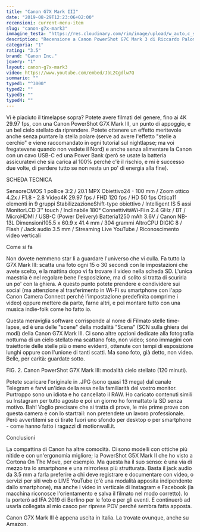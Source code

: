 ```yaml
---
title: "Canon G7X Mark III"
date: "2019-08-29T12:23:06+02:00"
recensioni: current-menu-item
slug: "canon-g7x-mark3"
immagine_testa: "https://res.cloudinary.com/rim/image/upload/w_auto,c_scale,q_auto,f_auto/v1566984083/recensioni/canon-g7x-mark3.jpg"
description: "Recensione a Canon PowerShot G7C Mark 3 di Riccardo Palombo. Video e scatti di prova."
categoria: "1"
rating: "3.5"
brand: "Canon Inc."
jquery: "1"
layout: canon-g7x-mark3
video: https://www.youtube.com/embed/JbL2Cgdlw7Q
sommario: ""
typed1: "^3000"
typed2: ""
typed3: ""
typed4: ""
---
```


Vi è piaciuto il timelapse sopra? Potete avere filmati del genere, fino ai 4K 29.97 fps, con una Canon PowerShot G7X Mark III, un punto di appoggio, e un bel cielo stellato da riprendere. Potete ottenere un effetto meritevole anche senza puntare la stella polare (serve ad avere l'effetto "stelle a cerchio" e viene raccomandato in ogni tutorial sul nightlapse; ma voi fregatevene quando non vedete il Nord) e anche senza alimentare la Canon con un cavo USB-C ed una Power Bank (però se usate la batteria assicuratevi che sia carica al 100% perché c'è il rischio, e mi è successo due volte, di perdere tutto se non resta un po' di energia alla fine).

SCHEDA TECNICA

SensoreCMOS 1 pollice 3:2 / 20.1 MPX Obiettivo24 - 100 mm / Zoom ottico 4.2x / F1.8 - 2.8 Video4K 29.97 fps / FHD 120 fps / HD 50 fps Ottica11 elementi in 9 gruppi StabilizzazioneShift-type obiettivo / Intelligent IS 5 assi MonitorLCD 3'' touch / Inclinabile 180° ConnettivitàWi-Fi n 2.4 GHz / BT / MicroHDMI / USB-C (Power Delivery) Batteria1250 mAh 3.6V / Canon NB-13L Dimensioni105.5 x 60.9 x 41.4 mm / 304 grammi AltroCPU DIGIC 8 / Flash / Jack audio 3.5 mm / Streaming Live YouTube / Riconoscimento video verticali

Come si fa

Non dovete nemmeno star lì a guardare l'universo che vi culla. Fa tutto la G7X Mark III: scatta una foto ogni 15 o 30 secondi con le impostazioni che avete scelto, e la mattina dopo vi fa trovare il video nella scheda SD. L'unica maestria è nel regolare bene l'esposizione, ma di solito si tratta di scurirla un po' con la ghiera. A questo punto potete prendere e condividere sui social (ma attenzione al trasferimento in Wi-Fi su smartphone con l'app Canon Camera Connect perché l'impostazione predefinita comprime i video) oppure mettere da parte, farne altri, e poi montare tutto con una musica indie-folk come ho fatto io.

Questa meraviglia software corrisponde al nome di Filmato stelle time-lapse, ed è una delle "scene" della modalità "Scena" (SCN sulla ghiera dei modi) della Canon G7X Mark III. Ci sono altre opzioni dedicate alla fotografia notturna di un cielo stellato ma scattano foto, non video; sono immagini con traiettorie delle stelle più o meno evidenti, ottenute con tempi di esposizione lunghi oppure con l'unione di tanti scatti. Ma sono foto, già detto, non video. Belle, per carità: guardate sotto.

FIG. 2. Canon PowerShot G7X Mark III: modalità cielo stellato (120 minuti).

Potete scaricare l'originale in .JPG (sono quasi 13 mega) dal canale Telegram e farvi un'idea della resa nella familiarità del vostro monitor. Purtroppo sono un idiota e ho cancellato il RAW. Ho caricato contenuti simili su Instagram per tutto agosto e poi un giorno ho formattato la SD senza motivo. Bah! Voglio precisare che si tratta di prove, le mie prime prove con questa camera e con lo startrail: non pretendete un lavoro professionale. Però avvertitemi se ci tirate fuori uno sfondo per desktop o per smartphone - come hanno fatto i ragazzi di motionwall.it.

Conclusioni

La compattina di Canon ha altre comodità. Ci sono modelli con ottiche più nitide e con un'ergonomia migliore; la PowerShot G5X Mark II che ho visto a Cortona On The Move, per esempio. Ma questa ha il suo senso: è una via di mezzo tra lo smartphone e una mirrorless più strutturata. Basta il jack audio da 3.5 mm a farla preferire a chi deve registrare e documentare con video, o servizi per siti web o LIVE YouTube (c'è una modalità apposita indipendente dallo smartphone), ma anche i video in verticale di Instagram e Facebook (la macchina riconosce l'orientamento e salva il filmato nel modo corretto). Io la porterò ad IFA 2019 di Berlino per le foto e per gli eventi. E continuerò ad usarla collegata al mio casco per riprese POV perché sembra fatta apposta.

Canon G7X Mark III è appena uscita in Italia. La trovate ovunque, anche su Amazon.